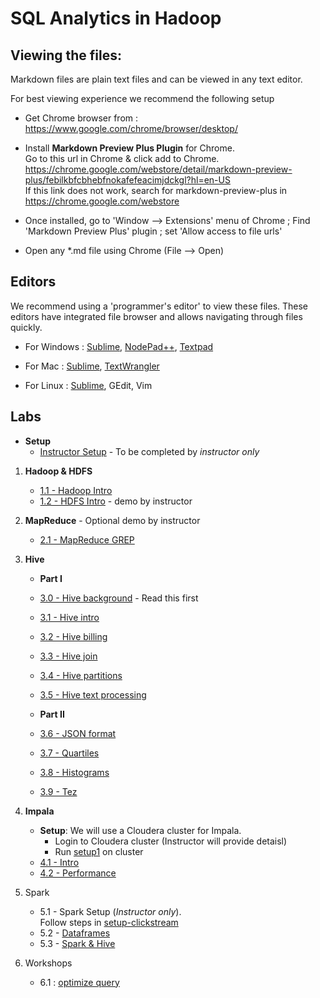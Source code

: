 <link rel='stylesheet' href='assets/css/main.css'/>

SQL Analytics in Hadoop
=======================

Viewing the files:
-----------------
Markdown files are plain text files and can be viewed in any text editor.

For best viewing experience we recommend the following setup

* Get Chrome browser from : https://www.google.com/chrome/browser/desktop/

* Install **Markdown Preview Plus Plugin** for Chrome.  
Go to this url in Chrome & click add to Chrome.  
    https://chrome.google.com/webstore/detail/markdown-preview-plus/febilkbfcbhebfnokafefeacimjdckgl?hl=en-US  
If this link does not work, search for markdown-preview-plus in https://chrome.google.com/webstore

* Once installed, go to 'Window --> Extensions' menu of Chrome ;   Find 'Markdown Preview Plus' plugin ;  set 'Allow access to file urls'

* Open any *.md file using Chrome (File --> Open)


Editors
-------
We recommend using a 'programmer's editor' to view these files. These editors have integrated file browser and allows navigating through files quickly.

* For Windows : [Sublime](http://www.sublimetext.com/), [NodePad++](http://notepad-plus-plus.org/), [Textpad](http://www.textpad.com/)

* For Mac : [Sublime](http://www.sublimetext.com/),  [TextWrangler](http://www.barebones.com/products/textwrangler/)

* For Linux : [Sublime](http://www.sublimetext.com/), GEdit, Vim


Labs
----

* **Setup**
  - [Instructor Setup](setup-instructor.md) - To be completed by _instructor only_


1. **Hadoop & HDFS** 
    - [1.1 - Hadoop Intro](1-hadoop-hdfs/1.1-hadoop.md)
    - [1.2 - HDFS Intro](1-hadoop-hdfs/1.2-hdfs.md) - demo by instructor

2. **MapReduce** - Optional demo by instructor
    - [2.1 - MapReduce GREP](2-mapreduce/2.1-grep.md)

3. **Hive**
   - **Part I**
   - [3.0 - Hive background](3-hive/README.md) - Read this first
   - [3.1 - Hive intro](3-hive/3.1-intro/README.md)
   - [3.2 - Hive billing](3-hive/3.2-billing/README.md)
   - [3.3 - Hive join](3-hive/3.3-join/README.md)
   - [3.4 - Hive partitions](3-hive/3.4-partitions/README.md)
   - [3.5 - Hive text processing](3-hive/3.5-text/README.md)
   
   - **Part II**
   - [3.6 - JSON format](3-hive/3.6-json/README.md)
   - [3.7 - Quartiles](3-hive/3.7-quartiles/README.md)
   - [3.8 - Histograms](3-hive/3.8-histograms/README.md)
   - [3.9 - Tez](3-hive/3.9-tez/README.md)

4. **Impala**
   - **Setup**: We will use a Cloudera cluster for Impala.
      - Login to Cloudera cluster (Instructor will provide detaisl)
      - Run [setup1](setup-1.md) on cluster
   - [4.1 - Intro](impala/1-intro.md)
   - [4.2 - Performance](impala/2-perf.md)

5. Spark
   - 5.1 - Spark Setup (*Instructor only*).  
     Follow steps in [setup-clickstream](setup-clickstream.md) 
   - 5.2 - [Dataframes](spark/1-data-frame.md)
   - 5.3 - [Spark & Hive](spark/2-spark-and-hive.md)

6. Workshops
   - 6.1 : [optimize query](workshops/1-optimize-query.md)
